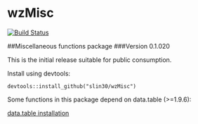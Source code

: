 # wzMisc
[![Build Status](https://travis-ci.org/slin30/wzMisc.svg?branch=master)](https://travis-ci.org/slin30/wzMisc)  


##Miscellaneous functions package
###Version 0.1.020

This is the initial release suitable for public consumption. 

Install using devtools:

`devtools::install_github("slin30/wzMisc")`

Some functions in this package depend on data.table (>=1.9.6):  

[data.table installation](https://github.com/Rdatatable/data.table/wiki/Installation)  


